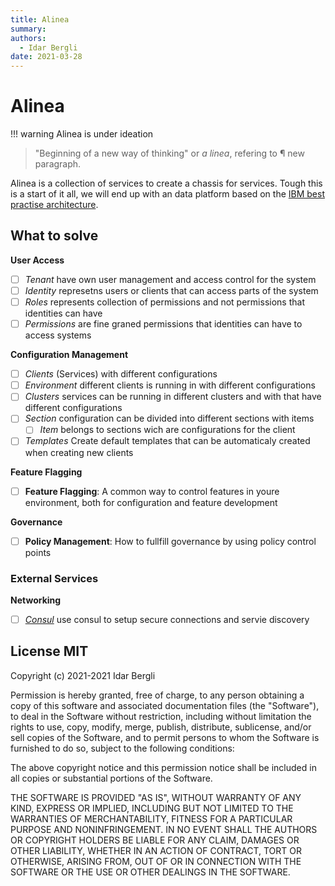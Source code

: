 ```yaml
---
title: Alinea
summary:
authors:
  - Idar Bergli
date: 2021-03-28
---
```


# Alinea

!!! warning
    Alinea is under ideation


> "Beginning of a new way of thinking" or _a linea_, refering to &para; new paragraph.

Alinea is a collection of services to create a chassis for services. Tough this is a start of it all, we will end up with an data platform based on the [IBM best practise architecture](https://developer.ibm.com/articles/eda-and-microservices-architecture-best-practices/).

## What to solve

**User Access**

- [ ] _Tenant_ have own user management and access control for the system
- [ ] _Identity_ represetns users or clients that can access parts of the system
- [ ] _Roles_ represents collection of permissions and not permissions that identities can have
- [ ] _Permissions_ are fine graned permissions that identities can have to access systems 

**Configuration Management**

- [ ] _Clients_ (Services) with different configurations
- [ ] _Environment_ different clients is running in with different configurations
- [ ] _Clusters_ services can be running in different clusters and with that have different configurations
- [ ] _Section_ configuration can be divided into different sections with items
    - [ ] _Item_ belongs to sections wich are configurations for the client
- [ ] _Templates_ Create default templates that can be automaticaly created when creating new clients

**Feature Flagging**

- [ ] **Feature Flagging**: A common way to control features in youre environment, both for configuration and feature development

**Governance**

- [ ] **Policy Management**: How to fullfill governance by using policy control points

### External Services

**Networking**

- [ ] [_Consul_](https://www.hashicorp.com/products/consul) use consul to setup secure connections and servie discovery

## License MIT

Copyright (c) 2021-2021 Idar Bergli

Permission is hereby granted, free of charge, to any person obtaining
a copy of this software and associated documentation files (the
"Software"), to deal in the Software without restriction, including
without limitation the rights to use, copy, modify, merge, publish,
distribute, sublicense, and/or sell copies of the Software, and to
permit persons to whom the Software is furnished to do so, subject to
the following conditions:

The above copyright notice and this permission notice shall be
included in all copies or substantial portions of the Software.

THE SOFTWARE IS PROVIDED "AS IS", WITHOUT WARRANTY OF ANY KIND,
EXPRESS OR IMPLIED, INCLUDING BUT NOT LIMITED TO THE WARRANTIES OF
MERCHANTABILITY, FITNESS FOR A PARTICULAR PURPOSE AND
NONINFRINGEMENT. IN NO EVENT SHALL THE AUTHORS OR COPYRIGHT HOLDERS BE
LIABLE FOR ANY CLAIM, DAMAGES OR OTHER LIABILITY, WHETHER IN AN ACTION
OF CONTRACT, TORT OR OTHERWISE, ARISING FROM, OUT OF OR IN CONNECTION
WITH THE SOFTWARE OR THE USE OR OTHER DEALINGS IN THE SOFTWARE.
